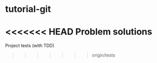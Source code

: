 tutorial-git
============

<<<<<<< HEAD
Problem solutions
=======
Project tests (with TDD)
>>>>>>> origin/tests
